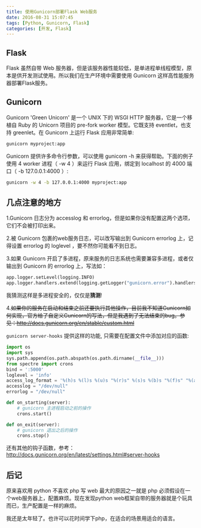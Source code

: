 ```yaml
---
title: 使用Gunicorn部署Flask Web服务
date: 2016-08-31 15:07:45
tags: [Python, Gunicorn, Flask]
categories: [开发, Flask]
---
```


## Flask

Flask 虽然自带 Web 服务器，但是该服务器性能较低，是单进程单线程模型，原本是供开发测试使用。所以我们在生产环境中需要使用 Gunicorn 这样高性能服务器部署Flask服务。<!--more-->

## Gunicorn

Gunicorn 'Green Unicorn' 是一个 UNIX 下的 WSGI HTTP 服务器，它是一个移植自 Ruby 的 Unicorn 项目的 pre-fork worker 模型。它既支持 eventlet，也支持 greenlet。在 Gunicorn 上运行 Flask 应用非常简单:

```bash
gunicorn myproject:app
```

Gunicorn 提供许多命令行参数，可以使用 gunicorn -h 来获得帮助。下面的例子 使用 4 worker 进程（ -w 4 ）来运行 Flask 应用，绑定到 localhost 的 4000 端口（ -b 127.0.0.1:4000 ）:

```bash
gunicorn -w 4 -b 127.0.0.1:4000 myproject:app
```

## 几点注意的地方

1.Gunicorn 日志分为 accesslog 和 errorlog，但是如果你没有配置这两个选项，它们不会被打印出来。

2.被 Gunicorn 包裹的web服务日志，可以改写输出到 Gunicorn errorlog 上，记得设置 errorlog 的 loglevel ，要不然你可能看不到日志。

3.如果 Gunicorn 开启了多进程，原来服务的日志系统也需要兼容多进程，或者仅输出到 Gunicorn 的 errorlog 上，写法如：

```python
app.logger.setLevel(logging.INFO)
app.logger.handlers.extend(logging.getLogger("gunicorn.error").handlers)
```

我猜测这样是多进程安全的，仅仅是**猜测**!

4.~~如果你的服务在启动和结束之前还要执行其他操作，目前我不知道Gunicorn如何实现，官方给了自定义Gunicorn的写法，但是我遇到了无法结束的bug。参见：http://docs.gunicorn.org/en/stable/custom.html~~

`gunicorn server-hooks` 提供这样的功能, 只需要在配置文件中添加对应的函数:

```python
import os
import sys
sys.path.append(os.path.abspath(os.path.dirname(__file__)))
from spectre import crons
bind = ':5000'
loglevel = 'info'
access_log_format = '%(h)s %(l)s %(u)s "%(r)s" %(s)s %(b)s "%(f)s" "%(a)s"'
accesslog = "/dev/null"
errorlog = "/dev/null"

def on_starting(server):
    # gunicorn 主进程启动之前的操作
    crons.start()

def on_exit(server):
    # gunicorn 退出之后的操作
    crons.stop()
```

还有其他的钩子函数，参考：http://docs.gunicorn.org/en/latest/settings.html#server-hooks

## 后记

原来喜欢用 python 不喜欢 php 写 web 最大的原因之一就是 php 必须假设在一个web服务器上，配置麻烦。现在发现python web框架自带的服务器就是个玩具而已，生产配置是一样的麻烦。

我还是太年轻了。也许可以花时间学下php，在适合的场景用适合的语言。

